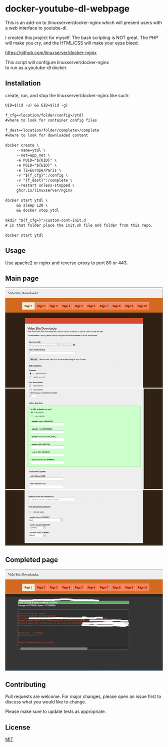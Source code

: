 # docker-youtube-dl-webpage

This is an add-on to /linuxserver/docker-nginx which will present users with a web interface to youtube-dl.

I created this project for myself. The bash scripting is NOT great. The PHP will make you cry,
and the HTML/CSS will make your eyse bleed. 

https://github.com/linuxserver/docker-nginx

This script will configure  linuxserver/docker-nginx  
to run as a youtube-dl docker.

## Installation

create, run, and stop the  linuxserver/docker-nginx 
like such:

```
UID=$(id -u) && GID=$(id -g)
 
f_cfg=<location/folder/config>/ytdl
#where to look for container config files

f_dest=<location/folder/complete>/complete 
#where to look for downloaded content

docker create \
     --name=ytdl \
     --net=app_net \
     -e PUID="${UID}" \
     -e PGID="${GID}" \
     -e TZ=Europe/Paris \
     -v "${f_cfg}":/config \
     -v "{f_dest}":/complete \
     --restart unless-stopped \
     ghcr.io/linuxserver/nginx 

docker start ytdl \
     && sleep 120 \
     && docker stop ytdl
     
mkdir "${f_cfg=}"/custom-cont-init.d
# In that folder place the init.sh file and folder from this repo.

docker start ytdl

```

## Usage

Use apache2 or nginx and reverse-proxy to port 80 or 443.

## Main page
![Screenshot](ytdl1.PNG)
![Screenshot](ytdl2.PNG)
![Screenshot](ytdl3.PNG)

## Completed page
![Screenshot](ytdl4.PNG)

## Contributing
Pull requests are welcome. For major changes, please open an issue first to discuss what you would like to change.

Please make sure to update tests as appropriate.

## License
[MIT](https://choosealicense.com/licenses/mit/)
